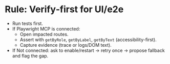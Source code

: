 # Rule: Verify‑first for UI/e2e
- Run tests first.
- If Playwright MCP is connected:
  - Open impacted routes.
  - Assert with `getByRole`, `getByLabel`, `getByText` (accessibility-first).
  - Capture evidence (trace or logs/DOM text).
- If Not connected: ask to enable/restart → retry once → propose fallback and flag the gap.
